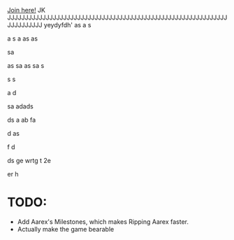 [Join here!](https://glitch.com/edit/#!/join/5f6a202b-f982-443f-b297-ce5f71450920)
JK
JJJJJJJJJJJJJJJJJJJJJJJJJJJJJJJJJJJJJJJJJJJJJJJJJJJJJJJJJJJJJJJJJJJJJJJJJ
yeydyfdh'
as
a
s

a
s
a
as
as

sa

as
sa
as
sa
s

s
s

a
d

sa
adads

ds
a
ab
fa

d
as

f
d

ds
ge
wrtg
t
2e

er
h


TODO:
======
* Add Aarex's Milestones, which makes Ripping Aarex faster.
* Actually make the game bearable